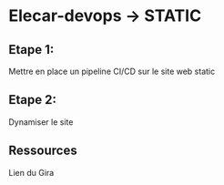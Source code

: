 # Elecar-devops -> STATIC

## Etape 1:
Mettre en place un pipeline CI/CD sur le site web static

## Etape 2:
Dynamiser le site


## Ressources
Lien du Gira
